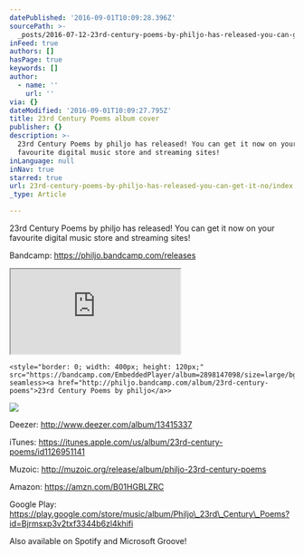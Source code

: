 ```yaml
---
datePublished: '2016-09-01T10:09:28.396Z'
sourcePath: >-
  _posts/2016-07-12-23rd-century-poems-by-philjo-has-released-you-can-get-it-no.md
inFeed: true
authors: []
hasPage: true
keywords: []
author:
  - name: ''
    url: ''
via: {}
dateModified: '2016-09-01T10:09:27.795Z'
title: 23rd Century Poems album cover
publisher: {}
description: >-
  23rd Century Poems by philjo has released! You can get it now on your
  favourite digital music store and streaming sites!
inLanguage: null
inNav: true
starred: true
url: 23rd-century-poems-by-philjo-has-released-you-can-get-it-no/index.html
_type: Article

---
```

23rd Century Poems by philjo has released! You can get it now on your favourite digital music store and streaming sites!

Bandcamp: https://philjo.bandcamp.com/releases

<iframe src="https://the-grid.github.io/ed-userhtml/?g=eJxVkDFvgzAQhff8Cpc9MYFWSQhmSTOXoUvHMz6wGxujs1FKf30hVJV6y-m9Oz19euXT69vl_aO-Mh2drTbl75JeTSzEyaJIJDS3jvzYq23jraeimaA_J9VmU5qWwOHfoyeFVLD0zO5GRV2wQ5oOX2em0XQ6FmyfLTJhgRqR6BiHUHAuoVcNuGHXeMevTqJSqGoLExIHK0cnsuPpuH8-pKcjD-YbhQXqkMtuphH5Y7g1_W2RGUqVv_BIM7M1IYoWbEAOFO-ebiI4sHa59mEAwj6KSCPymQjBWQyhKoFpwnbFm-kGbeyn3_2DfFDxLKe5kDljpGk7eHQhqRaPXVaP1YvH5MTWjJJDVfK1seoHkw6BgA" style=""></iframe>

    <style="border: 0; width: 400px; height: 120px;" src="https://bandcamp.com/EmbeddedPlayer/album=2898147098/size=large/bgcol=ffffff/linkcol=2ebd35/tracklist=false/artwork=small/transparent=true/" seamless><a href="http://philjo.bandcamp.com/album/23rd-century-poems">23rd Century Poems by philjo</a>>

![](https://s3-us-west-2.amazonaws.com/the-grid-img/p/da86ead79bfbb57360f91cc01d93cd0eae2fdedf.jpg)

Deezer: http://www.deezer.com/album/13415337

iTunes: https://itunes.apple.com/us/album/23rd-century-poems/id1126951141

Muzoic: http://muzoic.org/release/album/philjo-23rd-century-poems

Amazon: https://amzn.com/B01HGBLZRC

Google Play: https://play.google.com/store/music/album/Philjo\_23rd\_Century\_Poems?id=Bjrmsxp3v2txf3344b6zl4khifi

Also available on Spotify and Microsoft Groove!